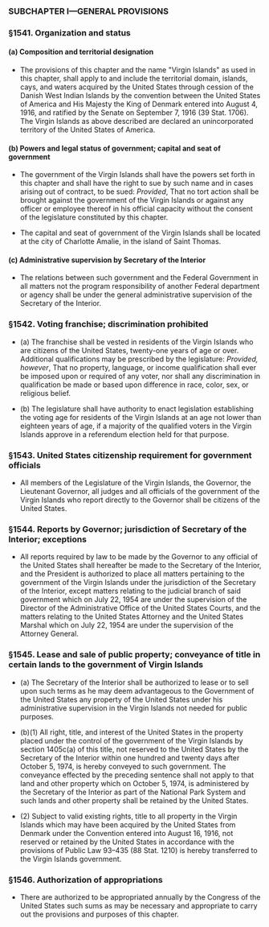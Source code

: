### SUBCHAPTER I—GENERAL PROVISIONS

### §1541. Organization and status
#### (a) Composition and territorial designation
* The provisions of this chapter and the name "Virgin Islands" as used in this chapter, shall apply to and include the territorial domain, islands, cays, and waters acquired by the United States through cession of the Danish West Indian Islands by the convention between the United States of America and His Majesty the King of Denmark entered into August 4, 1916, and ratified by the Senate on September 7, 1916 (39 Stat. 1706). The Virgin Islands as above described are declared an unincorporated territory of the United States of America.

#### (b) Powers and legal status of government; capital and seat of government
* The government of the Virgin Islands shall have the powers set forth in this chapter and shall have the right to sue by such name and in cases arising out of contract, to be sued: _Provided_, That no tort action shall be brought against the government of the Virgin Islands or against any officer or employee thereof in his official capacity without the consent of the legislature constituted by this chapter.

* The capital and seat of government of the Virgin Islands shall be located at the city of Charlotte Amalie, in the island of Saint Thomas.

#### (c) Administrative supervision by Secretary of the Interior
* The relations between such government and the Federal Government in all matters not the program responsibility of another Federal department or agency shall be under the general administrative supervision of the Secretary of the Interior.

### §1542. Voting franchise; discrimination prohibited
* (a) The franchise shall be vested in residents of the Virgin Islands who are citizens of the United States, twenty-one years of age or over. Additional qualifications may be prescribed by the legislature: _Provided, however_, That no property, language, or income qualification shall ever be imposed upon or required of any voter, nor shall any discrimination in qualification be made or based upon difference in race, color, sex, or religious belief.

* (b) The legislature shall have authority to enact legislation establishing the voting age for residents of the Virgin Islands at an age not lower than eighteen years of age, if a majority of the qualified voters in the Virgin Islands approve in a referendum election held for that purpose.

### §1543. United States citizenship requirement for government officials
* All members of the Legislature of the Virgin Islands, the Governor, the Lieutenant Governor, all judges and all officials of the government of the Virgin Islands who report directly to the Governor shall be citizens of the United States.

### §1544. Reports by Governor; jurisdiction of Secretary of the Interior; exceptions
* All reports required by law to be made by the Governor to any official of the United States shall hereafter be made to the Secretary of the Interior, and the President is authorized to place all matters pertaining to the government of the Virgin Islands under the jurisdiction of the Secretary of the Interior, except matters relating to the judicial branch of said government which on July 22, 1954 are under the supervision of the Director of the Administrative Office of the United States Courts, and the matters relating to the United States Attorney and the United States Marshal which on July 22, 1954 are under the supervision of the Attorney General.

### §1545. Lease and sale of public property; conveyance of title in certain lands to the government of Virgin Islands
* (a) The Secretary of the Interior shall be authorized to lease or to sell upon such terms as he may deem advantageous to the Government of the United States any property of the United States under his administrative supervision in the Virgin Islands not needed for public purposes.

* (b)(1) All right, title, and interest of the United States in the property placed under the control of the government of the Virgin Islands by section 1405c(a) of this title, not reserved to the United States by the Secretary of the Interior within one hundred and twenty days after October 5, 1974, is hereby conveyed to such government. The conveyance effected by the preceding sentence shall not apply to that land and other property which on October 5, 1974, is administered by the Secretary of the Interior as part of the National Park System and such lands and other property shall be retained by the United States.

* (2) Subject to valid existing rights, title to all property in the Virgin Islands which may have been acquired by the United States from Denmark under the Convention entered into August 16, 1916, not reserved or retained by the United States in accordance with the provisions of Public Law 93–435 (88 Stat. 1210) is hereby transferred to the Virgin Islands government.

### §1546. Authorization of appropriations
* There are authorized to be appropriated annually by the Congress of the United States such sums as may be necessary and appropriate to carry out the provisions and purposes of this chapter.
